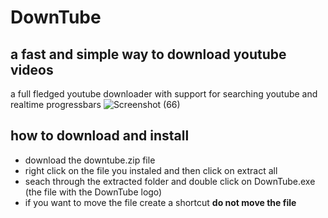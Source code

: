 # DownTube
## a fast and simple way to download youtube videos
a full fledged youtube downloader with support for searching youtube and 
realtime progressbars
![Screenshot (66)](https://user-images.githubusercontent.com/58964484/91660237-35b75e80-eaa3-11ea-8317-52c20f5cf094.png)
## how to download and install
* download the downtube.zip file
* right click on the file you instaled and then click on extract all
* seach through the extracted folder and double click on DownTube.exe (the file with the DownTube logo)
* if you want to move the file create a shortcut **do not move the file**

